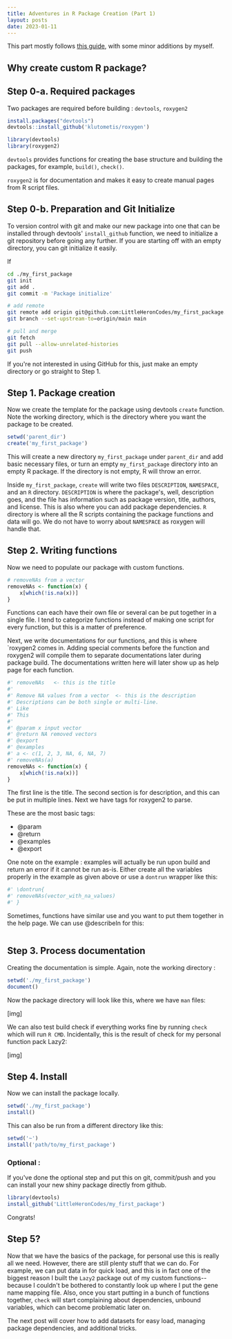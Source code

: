 ```yaml
---
title: Adventures in R Package Creation (Part 1)
layout: posts
date: 2023-01-11
---
```


This part mostly follows [this guide](https://hilaryparker.com/2014/04/29/writing-an-r-package-from-scratch/), with some minor additions by myself.

## Why create custom R package?



## Step 0-a. Required packages

Two packages are required before building : `devtools`, `roxygen2`

```R
install.packages("devtools")
devtools::install_github('klutometis/roxygen')

library(devtools)
library(roxygen2)
```

`devtools` provides functions for creating the base structure and building the packages, for example, `build()`, `check()`.

`roxygen2` is for documentation and makes it easy to create manual pages from R script files.


## Step 0-b. Preparation and Git Initialize

To version control with git and make our new package into one that can be installed through devtools' `install_github` function, we need to initialize a git repository before going any further. If you are starting off with an empty directory, you can git initialize it easily.



If 

```sh
cd ./my_first_package
git init
git add .
git commit -m 'Package initialize'

# add remote 
git remote add origin git@github.com:LittleHeronCodes/my_first_package.git
git branch --set-upstream-to=origin/main main

# pull and merge
git fetch
git pull --allow-unrelated-histories
git push
```

If you're not interested in using GitHub for this, just make an empty directory or go straight to Step 1.


## Step 1. Package creation

Now we create the template for the package using devtools `create` function. Note the working directory, which is the directory where you want the package to be created.

```R
setwd('parent_dir')
create('my_first_package')
```

This will create a new directory `my_first_package` under `parent_dir` and add basic necessary files, or turn an empty `my_first_package` directory into an empty R package. If the directory is not empty, R will throw an error.

Inside `my_first_package`, `create` will write two files `DESCRIPTION`, `NAMESPACE`, and an `R` directory. `DESCRIPTION` is where the package's, well, description goes, and the file has information such as package version, title, authors, and license. This is also where you can add package dependencies. `R` directory is where all the R scripts containing the package functions and data will go. We do not have to worry about `NAMESPACE` as roxygen will handle that.


## Step 2. Writing functions

Now we need to populate our package with custom functions.

```R
# removeNAs from a vector
removeNAs <- function(x) {
    x[which(!is.na(x))]
}

```

Functions can each have their own file or several can be put together in a single file. I tend to categorize functions instead of making one script for every function, but this is a matter of preference.

Next, we write documentations for our functions, and this is where `roxygen2 comes in. Adding special comments before the function and roxygen2 will compile them to separate documentations later during package build. The documentations written here will later show up as help page for each function.

```R
#' removeNAs   <- this is the title
#'
#' Remove NA values from a vector  <- this is the description
#' Descriptions can be both single or multi-line.
#' Like
#' This
#'
#' @param x input vector
#' @return NA removed vectors
#' @export
#' @examples
#' a <- c(1, 2, 3, NA, 6, NA, 7)
#' removeNAs(a)
removeNAs <- function(x) {
    x[which(!is.na(x))]
}

```

The first line is the title. The second section is for description, and this can be put in multiple lines. Next we have tags for roxygen2 to parse.

These are the most basic tags:

- @param
- @return
- @examples
- @export

One note on the example : examples will actually be run upon build and return an error if it cannot be run as-is. Either create all the variables properly in the example as given above or use a `dontrun` wrapper like this:

```R
#' \dontrun{
#' removeNAs(vector_with_na_values)
#' }
```

Sometimes, functions have similar use and you want to put them together in the help page. We can use @describeIn for this:

```R
```



## Step 3. Process documentation

Creating the documentation is simple. Again, note the working directory :

```R
setwd('./my_first_package')
document()
```

Now the package directory will look like this, where we have `man` files:

[img]

We can also test build check if everything works fine by running `check` which will run `R CMD`. Incidentally, this is the result of check for my personal function pack Lazy2:

[img]


## Step 4. Install

Now we can install the package locally.

```R
setwd('./my_first_package')
install()
```

This can also be run from a different directory like this:

```R
setwd('~')
install('path/to/my_first_package')
```


### Optional :

If you've done the optional step and put this on git, commit/push and you can install your new shiny package directly from github.

```R
library(devtools)
install_github('LittleHeronCodes/my_first_package')
```

Congrats!


## Step 5?

Now that we have the basics of the package, for personal use this is really all we need. However, there are still plenty stuff that we can do. For example, we can put data in for quick load, and this is in fact one of the biggest reason I built the `Lazy2` package out of my custom functions--because I couldn't be bothered to constantly look up where I put the gene name mapping file. Also, once you start putting in a bunch of functions together, `check` will start complaining about dependencies, unbound variables, which can become problematic later on.

The next post will cover how to add datasets for easy load, managing package dependencies, and additional tricks.

